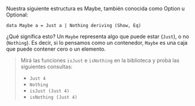 Nuestra siguiente estructura es Maybe, también conocida como Option u Optional:

```
data Maybe a = Just a | Nothing deriving (Show, Eq)
```

¿Qué significa esto? Un `Maybe` representa algo que puede estar (`Just`), o no (`Nothing`). Es decir, si lo pensamos como un contenedor, `Maybe` es una caja que puede contener cero o un elemento.

> Mirá las funciones `isJust` e `isNothing` en la biblioteca y probá las siguientes consultas: 
> 
> * `Just 4`
> * `Nothing`
> * `isJust (Just 4)`
> * `isNothing (Just 4)`

